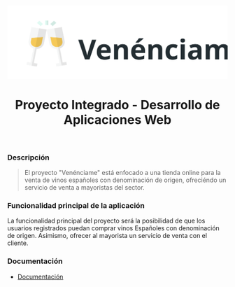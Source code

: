 <p align="center">
    <a href="https://github.com/yiisoft" target="_blank">
        <img src="https://raw.githubusercontent.com/alonsorgr/venenciame/master/guia/images/logo.svg?token=AH3YUC37W52UIKR4RODWQNC7G62G2">
    </a>
    <h1 align="center">Proyecto Integrado - Desarrollo de Aplicaciones Web</h1>
    <br>
</p>

### Descripción
> El proyecto "Venénciame" está enfocado a una tienda online para la venta de vinos españoles con denominación de origen, ofreciéndo un servicio de venta a mayoristas del sector.
### Funcionalidad principal de la aplicación
La funcionalidad principal del proyecto será la posibilidad de que los usuarios registrados puedan comprar vinos Españoles con denominación de origen. Asimismo, ofrecer al mayorista un servicio de venta con el cliente.
### Documentación
- [Documentación](https://github.com/alonsorgr/venenciame)